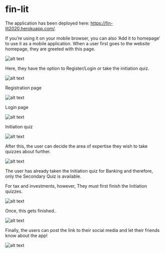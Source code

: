 # fin-lit
The application has been deployed here:  https://fin-lit2020.herokuapp.com/.

If you’re using it on your mobile browser, you can also ‘Add it to homepage’ to use it as a mobile application.
When a user first goes to the website homepage, they are greeted with this page.

![alt text](https://github.com/kets99/Fin-Lit/blob/hints-exp-timer/assets/images/img1.PNG)


Here, they have the option to Register/Login or take the initiation quiz.

![alt text](https://github.com/kets99/Fin-Lit/blob/hints-exp-timer/assets/images/img2.PNG)



Registration page

![alt text](https://github.com/kets99/Fin-Lit/blob/hints-exp-timer/assets/images/img3.PNG)



Login page 

![alt text](https://github.com/kets99/Fin-Lit/blob/hints-exp-timer/assets/images/img4.PNG)



Initiation quiz 

![alt text](https://github.com/kets99/Fin-Lit/blob/hints-exp-timer/assets/images/img5.PNG)



After this, the user can decide the area of expertise they wish to take quizzes about further.

![alt text](https://github.com/kets99/Fin-Lit/blob/hints-exp-timer/assets/images/img6.PNG)



The user has already taken the Initiation quiz for Banking and therefore, only the Secondary Quiz is available.

For tax and investments, however, They must first finish the Initiation quizzes. 

![alt text](https://github.com/kets99/Fin-Lit/blob/hints-exp-timer/assets/images/img7.PNG)



Once, this gets finished.. 

![alt text](https://github.com/kets99/Fin-Lit/blob/hints-exp-timer/assets/images/img8.PNG)



Finally, the users can post the link to their social media and let their friends know about the app!

![alt text](https://github.com/kets99/Fin-Lit/blob/hints-exp-timer/assets/images/img9.PNG)
